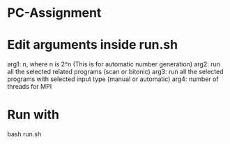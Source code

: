 # PC-Assignment

# Edit arguments inside run.sh

arg1: n, where n is 2^n (This is for automatic number generation)
arg2: run all the selected related programs (scan or bitonic)
arg3: run all the selected programs with selected input type (manual or automatic)
arg4: number of threads for MPI

# Run with

bash run.sh
